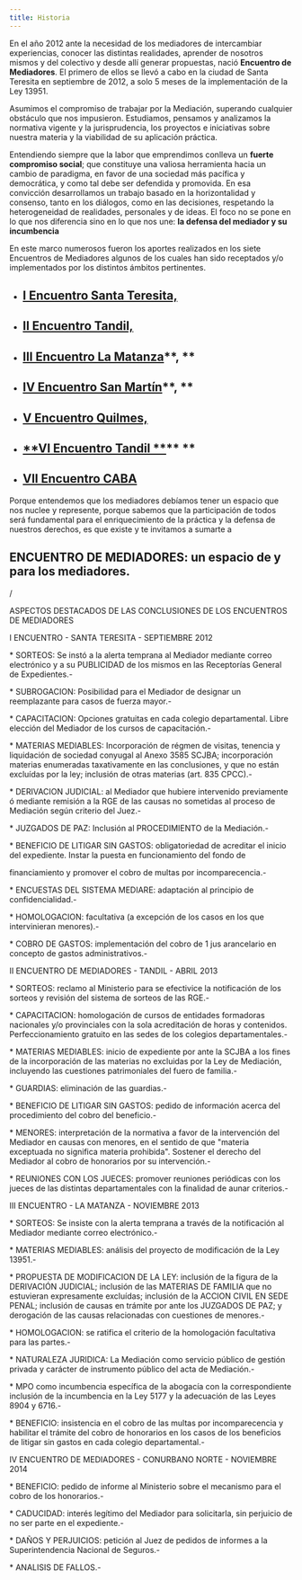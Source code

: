 ```yaml
---
title: Historia
---
```

En el año 2012 ante la necesidad de los mediadores de intercambiar experiencias, conocer las distintas realidades, aprender de nosotros mismos y  del colectivo y desde allí generar propuestas, nació **Encuentro de Mediadores**. El primero de ellos se llevó a cabo en la ciudad de Santa Teresita en septiembre de 2012, a solo 5 meses de la implementación de la Ley 13951.

Asumimos el compromiso de trabajar por la Mediación, superando cualquier obstáculo que nos impusieron. Estudiamos, pensamos y analizamos la normativa vigente y la jurisprudencia, los proyectos e iniciativas sobre nuestra materia y la viabilidad de su aplicación práctica. 

Entendiendo siempre que la labor que emprendimos conlleva un **fuerte compromiso social**; que constituye una valiosa herramienta hacia un cambio de paradigma, en favor de una sociedad más pacífica y democrática, y como tal debe ser defendida y promovida. En esa convicción desarrollamos un trabajo basado en la horizontalidad y consenso, tanto en los diálogos, como en las decisiones, respetando la heterogeneidad de realidades, personales y de ideas. El foco no se pone en lo que nos diferencia sino en lo que nos une: **la defensa del mediador y su incumbencia**

En este marco numerosos fueron los aportes realizados en los siete Encuentros de Mediadores  algunos de los cuales han sido receptados y/o implementados por  los distintos ámbitos pertinentes. 

* ## [**I Encuentro Santa Teresita,**](/primero/)
* ## [**II Encuentro Tandil,**](/segundo/)
* ## [**III Encuentro La Matanza**](/tercero/)**, **
* ## [**IV Encuentro San Martín**](/cuarto/)**, **
* ## [**V Encuentro Quilmes,**](/quinto/)
* ## [**VI Encuentro Tandil **](/sexto/)\*\* \*\*
* ## [**VII Encuentro CABA**](<y VII Encuentro CABA(/septimo/>)

Porque entendemos que los mediadores debíamos tener un espacio que nos nuclee y represente, porque sabemos que la participación de todos será fundamental para el enriquecimiento de la práctica y la defensa de nuestros derechos, es que existe y te invitamos a sumarte a 

## ENCUENTRO DE MEDIADORES:  un espacio de y para los mediadores.

/

ASPECTOS DESTACADOS DE LAS CONCLUSIONES DE LOS ENCUENTROS DE MEDIADORES



I  ENCUENTRO - SANTA TERESITA - SEPTIEMBRE 2012



\* SORTEOS:  Se instó a la alerta temprana al Mediador mediante correo electrónico y a su PUBLICIDAD de los mismos en las Receptorías General de Expedientes.-



\* SUBROGACION:  Posibilidad para el Mediador de designar un reemplazante para casos de fuerza mayor.-



\* CAPACITACION:  Opciones gratuitas en cada colegio departamental. Libre elección del Mediador de los cursos de capacitación.-



\* MATERIAS MEDIABLES:  Incorporación de régmen de visitas, tenencia y liquidación de sociedad conyugal al Anexo 3585 SCJBA; incorporación materias enumeradas taxativamente en las conclusiones, y que no están excluídas por la ley; inclusión de otras materias (art. 835 CPCC).-



\* DERIVACION JUDICIAL: al Mediador que hubiere intervenido previamente ó mediante remisión a la RGE de las causas no sometidas al proceso de Mediación según criterio del Juez.- 



\* JUZGADOS DE PAZ: Inclusión al PROCEDIMIENTO de la Mediación.-



\* BENEFICIO DE LITIGAR SIN GASTOS:  obligatoriedad de acreditar el inicio del expediente. Instar la puesta en funcionamiento del fondo de 



financiamiento y promover el cobro de multas por incomparecencia.-



\* ENCUESTAS DEL SISTEMA MEDIARE:  adaptación al principio de confidencialidad.-



\* HOMOLOGACION:  facultativa (a excepción de los casos en los que intervinieran menores).-



\* COBRO DE GASTOS: implementación del cobro de 1 jus arancelario en concepto de gastos administrativos.-







II ENCUENTRO DE MEDIADORES - TANDIL - ABRIL 2013



\* SORTEOS:  reclamo al Ministerio para se efectivice la notificación de los sorteos y revisión del sistema de sorteos de las RGE.-



\* CAPACITACION:  homologación de cursos de entidades formadoras nacionales y/o provinciales con la sola acreditación de horas y contenidos. Perfeccionamiento gratuito en las sedes de los colegios departamentales.-



\* MATERIAS MEDIABLES:  inicio de expediente por ante la SCJBA a los fines de la incorporación de las materias no excluidas por la Ley de Mediación, incluyendo las cuestiones patrimoniales del fuero de familia.-



\* GUARDIAS:  eliminación de las guardias.-



\*  BENEFICIO DE LITIGAR SIN GASTOS:  pedido de información acerca del procedimiento del cobro del beneficio.-



\* MENORES:  interpretación de la normativa a favor de la intervención del Mediador en causas con menores, en el sentido de que "materia exceptuada no significa materia prohibida". Sostener el derecho del Mediador al cobro de honorarios por su intervención.-



\* REUNIONES CON LOS JUECES:  promover reuniones periódicas con los jueces de las distintas departamentales con la finalidad de aunar criterios.-







III  ENCUENTRO  - LA MATANZA - NOVIEMBRE 2013



\* SORTEOS: Se insiste con la alerta temprana a través de la notificación al Mediador mediante correo electrónico.-



\* MATERIAS MEDIABLES:  análisis del proyecto de modificación de la Ley 13951.-



\* PROPUESTA DE MODIFICACION DE LA LEY: inclusión de la figura de la DERIVACIÓN JUDICIAL; inclusión de las MATERIAS DE FAMILIA que no estuvieran expresamente excluídas; inclusión de la ACCION CIVIL EN SEDE PENAL; inclusión de causas en trámite por ante los JUZGADOS DE PAZ;  y derogación de las causas relacionadas con cuestiones de menores.-



\* HOMOLOGACION:  se ratifica el criterio de la homologación facultativa para las partes.-



\* NATURALEZA JURIDICA: La Mediación como servicio público de gestión privada y carácter de instrumento público del acta de Mediación.-



\* MPO como incumbencia específica de la abogacía con la correspondiente inclusión de la incumbencia en la Ley 5177 y la adecuación de las Leyes 8904 y 6716.-



\* BENEFICIO:  insistencia en el cobro de las multas por incomparecencia y habilitar el trámite del cobro de honorarios en los casos de los beneficios de litigar sin gastos en cada colegio departamental.-







IV ENCUENTRO DE MEDIADORES - CONURBANO NORTE - NOVIEMBRE 2014



\* BENEFICIO:  pedido de informe al Ministerio sobre el mecanismo para el cobro de los honorarios.-



\* CADUCIDAD:  interés legítimo del Mediador para solicitarla, sin perjuicio de no ser parte en el expediente.-



\* DAÑOS Y PERJUICIOS: petición al Juez de pedidos de informes a la Superintendencia Nacional de Seguros.- 



\* ANALISIS DE FALLOS.-

